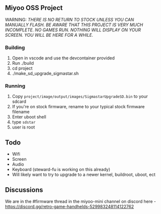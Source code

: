 ## Miyoo OSS Project

WARNING: *THERE IS NO RETURN TO STOCK UNLESS YOU CAN MANUALLY FLASH. BE AWARE THAT THIS PROJECT IS VERY MUCH INCOMPLETE. NO GAMES RUN. NOTHING WILL DISPLAY ON YOUR SCREEN. YOU WILL BE HERE FOR A WHILE.*

### Building

1) Open in vscode and use the devcontainer provided
2) Run ./build
3) cd project
4) ./make_sd_upgrade_sigmastar.sh

### Running


1) Copy `project/image/output/images/SigmastarUpgradeSD.bin` to your sdcard
2) If you're on stock firmware, rename to your typical stock firmware filename
3) Enter uboot shell
4) type `sdstar`
4) user is root

## Todo

- Wifi
- Screen
- Audio
- Keyboard (steward-fu is working on this already)
- Will likely want to try to upgrade to a newer kernel, buildroot, uboot, ect

## Discussions

We are in the #firmware thread in the miyoo-mini channel on discord here - https://discord.gg/retro-game-handhelds-529983248114122762